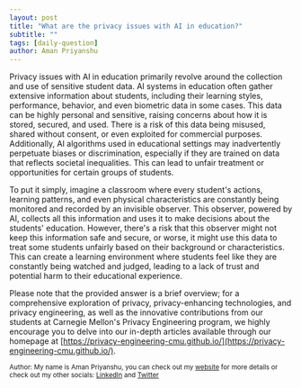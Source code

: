```yaml
---
layout: post
title: "What are the privacy issues with AI in education?"
subtitle: ""
tags: [daily-question]
author: Aman Priyanshu
---
```


Privacy issues with AI in education primarily revolve around the collection and use of sensitive student data. AI systems in education often gather extensive information about students, including their learning styles, performance, behavior, and even biometric data in some cases. This data can be highly personal and sensitive, raising concerns about how it is stored, secured, and used. There is a risk of this data being misused, shared without consent, or even exploited for commercial purposes. Additionally, AI algorithms used in educational settings may inadvertently perpetuate biases or discrimination, especially if they are trained on data that reflects societal inequalities. This can lead to unfair treatment or opportunities for certain groups of students.

To put it simply, imagine a classroom where every student's actions, learning patterns, and even physical characteristics are constantly being monitored and recorded by an invisible observer. This observer, powered by AI, collects all this information and uses it to make decisions about the students' education. However, there's a risk that this observer might not keep this information safe and secure, or worse, it might use this data to treat some students unfairly based on their background or characteristics. This can create a learning environment where students feel like they are constantly being watched and judged, leading to a lack of trust and potential harm to their educational experience.

Please note that the provided answer is a brief overview; for a comprehensive exploration of privacy, privacy-enhancing technologies, and privacy engineering, as well as the innovative contributions from our students at Carnegie Mellon's Privacy Engineering program, we highly encourage you to delve into our in-depth articles available through our homepage at [https://privacy-engineering-cmu.github.io/](https://privacy-engineering-cmu.github.io/).

<small>Author: My name is Aman Priyanshu, you can check out my [website](https://amanpriyanshu.github.io/) for more details or check out my other socials: [LinkedIn](https://www.linkedin.com/in/aman-priyanshu/) and [Twitter](https://twitter.com/AmanPriyanshu6)</small>
